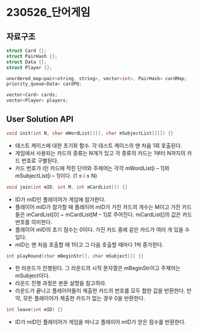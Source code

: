 # 230526_단어게임

## 자료구조

```cpp
struct Card {};
struct PairHash {};
struct Data {};
struct Player {};

unordered_map<pair<string, string>, vector<int>, PairHash> cardMap;
priority_queue<Data> cardPQ;

vector<Card> cards;
vector<Player> players;
```

## User Solution API

```cpp
void init(int N, char mWordList[][], char mSubjectList[][]) {}
```
- 테스트 케이스에 대한 초기화 함수. 각 테스트 케이스의 맨 처음 1회 호출된다.
- 게임에서 사용되는 카드의 종류는 N개가 있고 각 종류의 카드는 1부터 N까지의 카드 번호로 구별된다.
- 카드 번호가 i인 카드에 적힌 단어와 주제어는 각각 mWordList[i – 1]와 mSubjectList[i – 1]이다. (1 ≤ i ≤ N)

```cpp
void join(int mID, int M, int mCardList[]) {}
```
- ID가 mID인 플레이어가 게임에 참가한다.
- 플레이어 mID가 참가할 때 플레이어 mID가 가진 카드의 개수는 M이고 가진 카드들은 mCardList[0] ~ mCardList[M – 1]로 주어진다. mCardList[]의 값은 카드 번호를 의미한다.
- 플레이어 mID의 초기 점수는 0이다. 가진 카드 중에 같은 카드가 여러 개 있을 수 있다.
- mID는 맨 처음 호출할 때 1이고 그 다음 호출할 때마다 1씩 증가한다.

```cpp
int playRound(char mBeginStr[], char mSubject[]) {}
```
- 한 라운드가 진행된다. 그 라운드의 시작 문자열은 mBeginStr이고 주제어는 mSubject이다.
- 라운드 진행 과정은 본문 설명을 참고하라.
- 라운드가 끝나고 플레이어들이 제출한 카드의 번호를 모두 합한 값을 반환한다. 만약, 모든 플레이어가 제출한 카드가 없는 경우 0을 반환한다.

```cpp
int leave(int mID) {}
```
- ID가 mID인 플레이어가 게임을 떠나고 플레이어 mID가 얻은 점수를 반환한다.